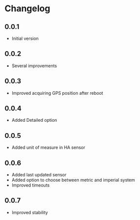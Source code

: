 # Changelog

## 0.0.1

- Initial version

## 0.0.2

- Several improvements

## 0.0.3

- Improved acquiring GPS position after reboot

## 0.0.4

- Added Detailed option

## 0.0.5

- Added unit of measure in HA sensor

## 0.0.6

- Added last updated sensor
- Added option to choose between metric and imperial system
- Improved timeouts

## 0.0.7

- Improved stability